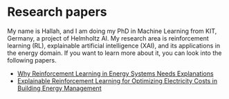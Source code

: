 # Research papers
My name is Hallah, and I am doing my PhD in Machine Learning from KIT, Germany, a project of Helmholtz AI. My research area is reinforcement learning (RL), explainable artificial intelligence (XAI), and its applications in the energy domain. If you want to learn more about it, you can look into the following papers. 

- [Why Reinforcement Learning in Energy Systems Needs Explanations](https://dl.acm.org/doi/10.1145/3648505.3648510)
- [Explainable Reinforcement Learning for Optimizing Electricity Costs in Building Energy Management](https://drive.google.com/file/d/1rWaubpmAXNjrObb3LOjIhPJN9LMNumqg/view)
